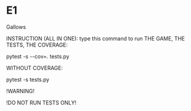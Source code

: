 # E1
Gallows

INSTRUCTION (ALL IN ONE):
type this command to run THE GAME, THE TESTS, THE COVERAGE:

pytest -s --cov=. tests.py

WITHOUT COVERAGE:

pytest -s tests.py

!WARNING!

!DO NOT RUN TESTS ONLY!

